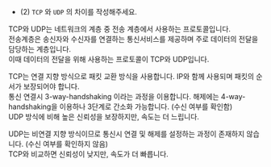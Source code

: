 - (2) `TCP` 와 `UDP` 의 차이를 작성해주세요.

TCP와 UDP는 네트워크의 계층 중 전송 계층에서 사용하는 프로토콜입니다.  
전송계층은 송신자와 수신자를 연결하는 통신서비스를 제공하며 주로 데이터의 전달을 담당하는 계층입니다.  
이때 데이터의 전달을 위해 사용하는 프로토콜이 TCP와 UDP입니다.  

TCP는 연결 지향 방식으로 패킷 교환 방식을 사용합니다. IP와 함께 사용되며 패킷의 순서가 보장되어야 합니다.  
통신 연결시 3-way-handshaking 이라는 과정을 이용합니다. 해제에는 4-way-handshaking을 이용하나 3단계로 간소화 가능합니다. (수신 여부를 확인함)  
UDP 방식에 비해 높은 신뢰성을 보장하지만, 속도는 더 느립니다.  

UDP는 비연결 지향 방식이므로 통신시 연결 및 해제를 설정하는 과정이 존재하지 않습니다. (수신 여부를 확인하지 않음)  
TCP와 비교하면 신뢰성이 낮지만, 속도가 더 빠릅니다.  
